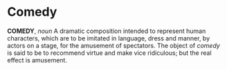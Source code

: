 # Comedy

**COMEDY**, _noun_ A dramatic composition intended to represent human characters, which are to be imitated in language, dress and manner, by actors on a stage, for the amusement of spectators. The object of _comedy_ is said to be to recommend virtue and make vice ridiculous; but the real effect is amusement.